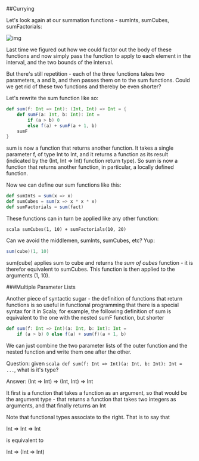 ##Currying

Let's look again at our summation functions - sumInts, sumCubes, sumFactorials:

![img](http://i.imgur.com/oehbY74.png)

Last time we figured out how we could factor out the body of these functions and now simply pass the function to apply to each element in the interval, and the two bounds of the interval.

But there's still repetition - each of the three functions takes two parameters, a and b, and then passes them on to the sum functions. Could we get rid of these two functions and thereby be even shorter?

Let's rewrite the sum function like so:

```scala
def sum(f: Int => Int): (Int, Int) => Int = {
	def sumF(a: Int, b: Int): Int =
		if (a > b) 0
		else f(a) + sumF(a + 1, b)
	sumF
}
```

sum is now a function that returns another function. It takes a single parameter f, of type Int to Int, and it returns a function as its result (indicated by the (Int, Int => Int) function return type). So sum is now a function that returns another function, in particular, a locally defined function.


Now we can define our sum functions like this:

```scala
def sumInts = sum(x => x)
def sumCubes = sum(x => x * x * x)
def sumFactorials = sum(fact)
```

These functions can in turn be applied like any other function:

```scala sumCubes(1, 10) + sumFactorials(10, 20)```

Can we avoid the middlemen, sumInts, sumCubes, etc? Yup:

```scala
sum(cube)(1, 10)
```

sum(cube) applies sum to cube and returns the *sum of cubes* function - it is therefor equivalent to sumCubes. This function is then applied to the arguments (1, 10).


###Multiple Parameter Lists

Another piece of syntactic sugar - the definition of functions that return functions is so useful in functional programming that there is a special syntax for it in Scala; for example, the following definition of sum is equivalent to the one with the nested sumF function, but shorter

```scala
def sum(f: Int => Int)(a: Int, b: Int): Int =
	if (a > b) 0 else f(a) + sum(f)(a + 1, b)
```

We can just combine the two parameter lists of the outer function and the nested function and write them one after the other.

Question: given ```scala def sum(f: Int => Int)(a: Int, b: Int): Int = ...```, what is it's type?

Answer:
(Int => Int) => (Int, Int) => Int

It first is a function that takes a function as an argument, so that would be the argument type - that returns a function that takes two integers as arguments, and that finally returns an Int

Note that functional types associate to the right. That is to say that

Int => Int => Int

is equivalent to

Int => (Int => Int)

















